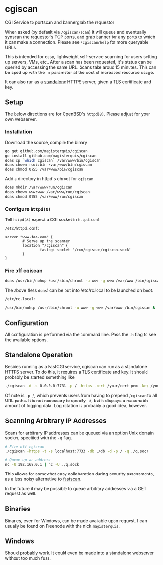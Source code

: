 cgiscan
=======
CGI Service to portscan and bannergrab the requestor

When asked (by default via `/cgiscan/scan`) it will queue and eventually
synscan the requestor's TCP ports, and grab banner for any ports to which it
can make a connection.  Please see `/cgiscan/help` for more queryable URLs.

This is intended for easy, lightweight self-service scanning for users setting
up servers, VMs, etc..  After a scan has been requested, it's status can be
queried by accessing the same URL.  Scans take aroud 15 minutes.  This can be
sped up with the `-n` parameter at the cost of increased resource usage.

It can also run as a [standalone](#standalone-operation) HTTPS server, given a
TLS certificate and key.

Setup
-----
The below directions are for OpenBSD's `httpd(8)`.  Please adjust for your
own webserver.

### Installation
Download the source, compile the binary
```bash
go get github.com/magisterquis/cgiscan
go install github.com/magisterquis/cgiscan
doas cp `which cgiscan` /var/www/bin/cgiscan
doas chown root:bin /var/www/bin/cgiscan
doas chmod 0755 /var/www/bin/cgiscan
```
Add a directory in httpd's chroot for `cgiscan`
```bash
doas mkdir /var/www/run/cgiscan
doas chown www:www /var/www/run/cgiscan
doas chmod 0755 /var/www/run/cgiscan
```

### Configure `httpd(8)`
Tell `httpd(8)` expect a CGI socket in `httpd.conf`
```
/etc/httpd.conf:

server "www.foo.com" {
        # Serve up the scanner
        location "/cgiscan" {
                fastcgi socket "/run/cgiscan/cgiscan.sock"
        }
}
```

### Fire off cgiscan
```bash
doas /usr/bin/nohup /usr/sbin/chroot -u www -g www /var/www /bin/cgiscan &
```
The above (less `doas`) can be put into /etc/rc.local to be launched on boot.
```bash
/etc/rc.local:

/usr/bin/nohup /usr/sbin/chroot -u www -g www /var/www /bin/cgiscan &
```

Configuration
-------------
All configuration is performed via the command line.  Pass the `-h` flag to see
the available options.

Standalone Operation
--------------------
Besides running as a FastCGI service, cgiscan can run as a standalone HTTPS
server.  To do this, it requires a TLS certificate and key.  It should probably
be started something like
```sh
./cgiscan -d -s 0.0.0.0:7733 -p / -https -cert /your/cert.pem -key /your/key.pem -db /your/db.pem
```
Of note is `-p /`, which prevents users from having to prepend `/cgiscan` to
all URL paths.  It is not necessary to specify `-d`, but it displays a
reasonable amount of logging data.  Log rotation is probably a good idea,
however.

Scanning Arbitrary IP Addresses
-------------------------------
Scans for arbitrary IP addresses can be queued via an option Unix domain
socket, specified with the `-q` flag.
```bash
# Fire off cgiscan
./cgiscan -https -t -s localhost:7733 -db ./db -d -p / -q ./q.sock

# Queue up an address
nc -U 192.168.0.1 | nc -U ./q.sock
```
This allows for somewhat easy collaboration during security assessments, as a
less noisy alternative to [fastscan](https://github.com/magisterquis/fastscan).

In the future it may be possible to queue arbitrary addresses via a GET request
as well.

Binaries
--------
Binaries, even for Windows, can be made available upon request.  I can usually
be found on Freenode with the nick `magisterquis`.

Windows
-------
Should probably work.  It could even be made into a standalone webserver
without too much fuss.

